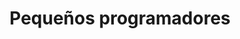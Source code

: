 ---
title: 'Pequeños programadores'
category: ['programacion']
banner: '/images/courses/scratch.jpg'
age: [8, 15]
---
